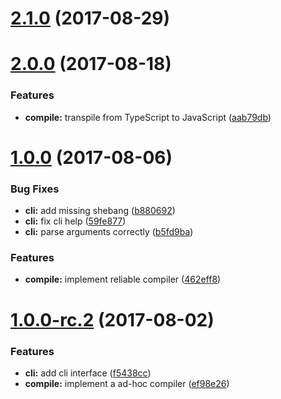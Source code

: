 <a name="2.1.0"></a>
# [2.1.0](https://github.com/motorcyclets/compiler/compare/v2.0.0...v2.1.0) (2017-08-29)



<a name="2.0.0"></a>
# [2.0.0](https://github.com/motorcyclets/compiler/compare/v1.0.0...v2.0.0) (2017-08-18)


### Features

* **compile:** transpile from TypeScript to JavaScript ([aab79db](https://github.com/motorcyclets/compiler/commit/aab79db))



<a name="1.0.0"></a>
# [1.0.0](https://github.com/motorcyclets/compiler/compare/v1.0.0-rc.2...v1.0.0) (2017-08-06)


### Bug Fixes

* **cli:** add missing shebang ([b880692](https://github.com/motorcyclets/compiler/commit/b880692))
* **cli:** fix cli help ([59fe877](https://github.com/motorcyclets/compiler/commit/59fe877))
* **cli:** parse arguments correctly ([b5fd9ba](https://github.com/motorcyclets/compiler/commit/b5fd9ba))


### Features

* **compile:** implement reliable compiler ([462eff8](https://github.com/motorcyclets/compiler/commit/462eff8))



<a name="1.0.0-rc.2"></a>
# [1.0.0-rc.2](https://github.com/motorcyclets/compiler/compare/ef98e26...v1.0.0-rc.2) (2017-08-02)


### Features

* **cli:** add cli interface ([f5438cc](https://github.com/motorcyclets/compiler/commit/f5438cc))
* **compile:** implement a ad-hoc compiler ([ef98e26](https://github.com/motorcyclets/compiler/commit/ef98e26))



